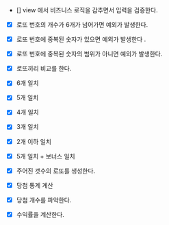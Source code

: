 - [] view 에서 비즈니스 로직을 감추면서 입력을 검증한다.

- [x] 로또 번호의 개수가 6개가 넘어가면 예외가 발생한다.
- [x] 로또 번호에 중복된 숫자가 있으면 예외가 발생한다 .
- [x] 로또 번호에 중복된 숫자의 범위가 아니면 예외가 발생한다.

- [x] 로또끼리 비교를 한다.
- [x] 6개 일치
- [x] 5개 일치
- [x] 4개 일치
- [x] 3개 일치
- [x] 2개 이하 일치

- [x] 5개 일치 + 보너스 일치
- [x] 주어진 갯수의 로또를 생성한다.

-[x] 당첨 통계 계산
-[x] 당첨 개수를 파악한다.
-[x] 수익률을 계산한다.
